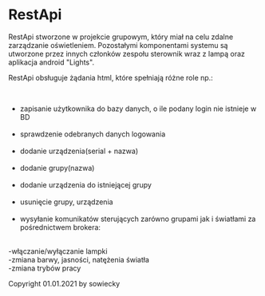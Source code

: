 # RestApi
RestApi stworzone w projekcie grupowym, który miał na celu zdalne zarządzanie oświetleniem. Pozostałymi komponentami systemu są utworzone przez innych członków zespołu sterownik wraz z lampą oraz aplikacja android "Lights". <p> RestApi obsługuje żądania html, które spełniają różne role np.: </p> <br />
<ul>
  <li>zapisanie użytkownika do bazy danych, o ile podany login nie istnieje w BD </li> <br />
  <li>sprawdzenie odebranych danych logowania </li> <br />
  <li>dodanie urządzenia(serial + nazwa) </li> <br />
  <li>dodanie grupy(nazwa) </li> <br />
  <li>dodanie urządzenia do istniejącej grupy </li> <br />
  <li>usunięcie grupy, urządzenia </li> <br />
  <li>wysyłanie komunikatów sterujących zarówno grupami jak i światłami za pośrednictwem brokera: </li> </ul> <br />
  -włączanie/wyłączanie lampki <br />
  -zmiana barwy, jasności, natężenia światła <br />
  -zmiana trybów pracy <br />
  

Copyright 01.01.2021 by sowiecky
